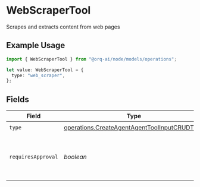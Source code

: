 # WebScraperTool

Scrapes and extracts content from web pages

## Example Usage

```typescript
import { WebScraperTool } from "@orq-ai/node/models/operations";

let value: WebScraperTool = {
  type: "web_scraper",
};
```

## Fields

| Field                                                                                                        | Type                                                                                                         | Required                                                                                                     | Description                                                                                                  |
| ------------------------------------------------------------------------------------------------------------ | ------------------------------------------------------------------------------------------------------------ | ------------------------------------------------------------------------------------------------------------ | ------------------------------------------------------------------------------------------------------------ |
| `type`                                                                                                       | [operations.CreateAgentAgentToolInputCRUDType](../../models/operations/createagentagenttoolinputcrudtype.md) | :heavy_check_mark:                                                                                           | N/A                                                                                                          |
| `requiresApproval`                                                                                           | *boolean*                                                                                                    | :heavy_minus_sign:                                                                                           | Whether this tool requires approval before execution                                                         |